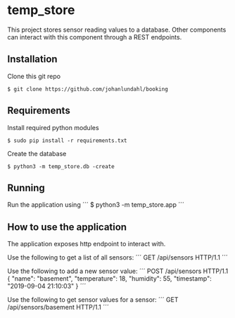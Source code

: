 # temp_store
This project stores sensor reading values to a database. Other components can interact with this component through a REST endpoints.


## Installation

Clone this git repo

```
$ git clone https://github.com/johanlundahl/booking
```


## Requirements
Install required python modules

```
$ sudo pip install -r requirements.txt
```

Create the database 
```
$ python3 -m temp_store.db -create
```


## Running
Run the application using
´´´
$ python3 -m temp_store.app
´´´

## How to use the application
The application exposes http endpoint to interact with. 

Use the following to get a list of all sensors:
´´´
GET /api/sensors HTTP/1.1
´´´

Use the following to add a new sensor value:
´´´
POST /api/sensors HTTP/1.1
{
	"name": "basement",
	"temperature": 18,
	"humidity": 55,
	"timestamp": "2019-09-04 21:10:03"
}
´´´

Use the following to get sensor values for a sensor:
´´´
GET /api/sensors/basement HTTP/1.1
´´´